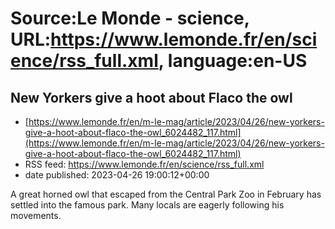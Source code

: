 # Source:Le Monde - science, URL:https://www.lemonde.fr/en/science/rss_full.xml, language:en-US

## New Yorkers give a hoot about Flaco the owl
 - [https://www.lemonde.fr/en/m-le-mag/article/2023/04/26/new-yorkers-give-a-hoot-about-flaco-the-owl_6024482_117.html](https://www.lemonde.fr/en/m-le-mag/article/2023/04/26/new-yorkers-give-a-hoot-about-flaco-the-owl_6024482_117.html)
 - RSS feed: https://www.lemonde.fr/en/science/rss_full.xml
 - date published: 2023-04-26 19:00:12+00:00

A great horned owl that escaped from the Central Park Zoo in February has settled into the famous park. Many locals are eagerly following his movements.

